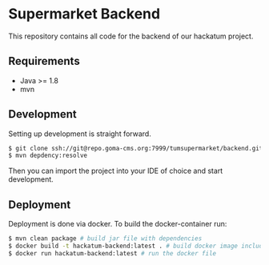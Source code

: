 # Supermarket Backend

This repository contains all code for the backend of our hackatum project.

## Requirements

- Java >= 1.8
- mvn

## Development

Setting up development is straight forward.

```bash
$ git clone ssh://git@repo.goma-cms.org:7999/tumsupermarket/backend.git && cd backend
$ mvn depdency:resolve
```

Then you can import the project into your IDE of choice and start development.


## Deployment

Deployment is done via docker. To build the docker-container run:

```bash
$ mvn clean package # build jar file with dependencies
$ docker build -t hackatum-backend:latest . # build docker image including jar file
$ docker run hackatum-backend:latest # run the docker file
```
